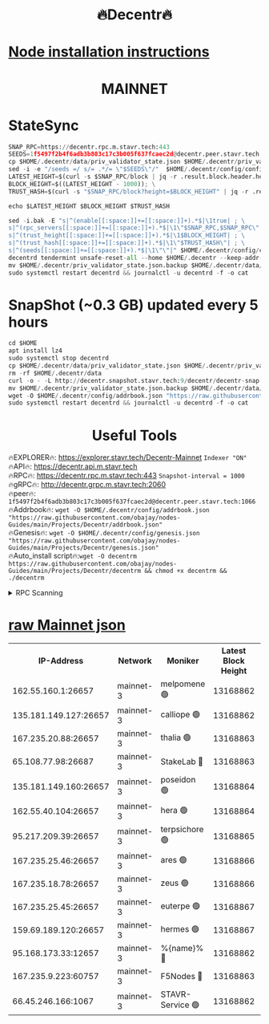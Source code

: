 <h1 align="center"> 🔥Decentr🔥</h1>

[Node installation instructions](https://github.com/obajay/nodes-Guides/tree/main/Projects/Decentr)
=
<h1 align="center"> MAINNET</h1>

# StateSync
```python
SNAP_RPC=https://decentr.rpc.m.stavr.tech:443
SEEDS=1f5497f2b4f6adb3b803c17c3b005f637fcaec2d@decentr.peer.stavr.tech:1066
cp $HOME/.decentr/data/priv_validator_state.json $HOME/.decentr/priv_validator_state.json.backup
sed -i -e "/seeds =/ s/= .*/= \"$SEEDS\"/"  $HOME/.decentr/config/config.toml
LATEST_HEIGHT=$(curl -s $SNAP_RPC/block | jq -r .result.block.header.height); \
BLOCK_HEIGHT=$((LATEST_HEIGHT - 1000)); \
TRUST_HASH=$(curl -s "$SNAP_RPC/block?height=$BLOCK_HEIGHT" | jq -r .result.block_id.hash)

echo $LATEST_HEIGHT $BLOCK_HEIGHT $TRUST_HASH

sed -i.bak -E "s|^(enable[[:space:]]+=[[:space:]]+).*$|\1true| ; \
s|^(rpc_servers[[:space:]]+=[[:space:]]+).*$|\1\"$SNAP_RPC,$SNAP_RPC\"| ; \
s|^(trust_height[[:space:]]+=[[:space:]]+).*$|\1$BLOCK_HEIGHT| ; \
s|^(trust_hash[[:space:]]+=[[:space:]]+).*$|\1\"$TRUST_HASH\"| ; \
s|^(seeds[[:space:]]+=[[:space:]]+).*$|\1\"\"|" $HOME/.decentr/config/config.toml
decentrd tendermint unsafe-reset-all --home $HOME/.decentr --keep-addr-book
mv $HOME/.decentr/priv_validator_state.json.backup $HOME/.decentr/data/priv_validator_state.json
sudo systemctl restart decentrd && journalctl -u decentrd -f -o cat
```
# SnapShot (~0.3 GB) updated every 5 hours
```python
cd $HOME
apt install lz4
sudo systemctl stop decentrd
cp $HOME/.decentr/data/priv_validator_state.json $HOME/.decentr/priv_validator_state.json.backup
rm -rf $HOME/.decentr/data
curl -o - -L http://decentr.snapshot.stavr.tech:9/decentr/decentr-snap.tar.lz4 | lz4 -c -d - | tar -x -C $HOME/.decentr --strip-components 2
mv $HOME/.decentr/priv_validator_state.json.backup $HOME/.decentr/data/priv_validator_state.json
wget -O $HOME/.decentr/config/addrbook.json "https://raw.githubusercontent.com/obajay/nodes-Guides/main/Projects/Decentr/addrbook.json"
sudo systemctl restart decentrd && journalctl -u decentrd -f -o cat
```

 <h1 align="center"> Useful Tools</h1>

🔥EXPLORER🔥:     https://explorer.stavr.tech/Decentr-Mainnet        `Indexer "ON"` \
🔥API🔥:          https://decentr.api.m.stavr.tech \
🔥RPC🔥:          https://decentr.rpc.m.stavr.tech:443              `Snapshot-interval = 1000` \
🔥gRPC🔥:         http://decentr.grpc.m.stavr.tech:2060 \
🔥peer🔥:         `1f5497f2b4f6adb3b803c17c3b005f637fcaec2d@decentr.peer.stavr.tech:1066` \
🔥Addrbook🔥:  `wget -O $HOME/.decentr/config/addrbook.json "https://raw.githubusercontent.com/obajay/nodes-Guides/main/Projects/Decentr/addrbook.json"` \
🔥Genesis🔥:  `wget -O $HOME/.decentr/config/genesis.json "https://raw.githubusercontent.com/obajay/nodes-Guides/main/Projects/Decentr/genesis.json"` \
🔥Auto_install script🔥:`wget -O decentrm https://raw.githubusercontent.com/obajay/nodes-Guides/main/Projects/Decentr/decentrm && chmod +x decentrm && ./decentrm`

<details>
<summary>RPC Scanning</summary>

<h2 align="center"> We scan nodes in real time every 4 hours. And we provide the final result of RPC endpoints.
We cannot influence the operation of these nodes in any way. </h2>


```python
If Voting Power is higher than 0 --> then the Node is a validator of the network and may be subject to attack and be a potential threat to the chain.
```
```python
We marked such validators with a red symbol
```

</details>

[raw Mainnet json](https://rpc-check.decentrm.stavr.tech/decentrm/rpc-decentrm-result.json)
=



<table><tr><th>IP-Address</th><th>Network</th><th>Moniker</th><th>Latest Block Height</th><th>Earliest Block Height</th><th>Catching Up</th><th>Tx Index</th><th>Voting Power</th><th>Scan Time</th></tr><tr><td>162.55.160.1:26657</td><td>mainnet-3</td><td>melpomene 🟢</td><td>13168862</td><td>1688950</td><td>False</td><td>on</td><td>0</td><td>2024-03-04T12:43:55.355564134UTC</td></tr><tr><td>135.181.149.127:26657</td><td>mainnet-3</td><td>calliope 🟢</td><td>13168862</td><td>1688950</td><td>False</td><td>on</td><td>0</td><td>2024-03-04T12:43:57.678734426UTC</td></tr><tr><td>167.235.20.88:26657</td><td>mainnet-3</td><td>thalia 🟢</td><td>13168863</td><td>1688950</td><td>False</td><td>on</td><td>0</td><td>2024-03-04T12:44:03.223618895UTC</td></tr><tr><td>65.108.77.98:26687</td><td>mainnet-3</td><td>StakeLab 🔴</td><td>13168863</td><td>1688950</td><td>False</td><td>on</td><td>5501541</td><td>2024-03-04T12:44:03.565350137UTC</td></tr><tr><td>135.181.149.160:26657</td><td>mainnet-3</td><td>poseidon 🟢</td><td>13168864</td><td>1688950</td><td>False</td><td>on</td><td>0</td><td>2024-03-04T12:44:07.948476772UTC</td></tr><tr><td>162.55.40.104:26657</td><td>mainnet-3</td><td>hera 🟢</td><td>13168864</td><td>1688950</td><td>False</td><td>on</td><td>0</td><td>2024-03-04T12:44:10.253039410UTC</td></tr><tr><td>95.217.209.39:26657</td><td>mainnet-3</td><td>terpsichore 🟢</td><td>13168865</td><td>1688950</td><td>False</td><td>on</td><td>0</td><td>2024-03-04T12:44:14.614103925UTC</td></tr><tr><td>167.235.25.46:26657</td><td>mainnet-3</td><td>ares 🟢</td><td>13168866</td><td>1688950</td><td>False</td><td>on</td><td>0</td><td>2024-03-04T12:44:18.935745840UTC</td></tr><tr><td>167.235.18.78:26657</td><td>mainnet-3</td><td>zeus 🟢</td><td>13168866</td><td>1688950</td><td>False</td><td>on</td><td>0</td><td>2024-03-04T12:44:21.204635537UTC</td></tr><tr><td>167.235.25.45:26657</td><td>mainnet-3</td><td>euterpe 🟢</td><td>13168867</td><td>1688950</td><td>False</td><td>on</td><td>0</td><td>2024-03-04T12:44:23.477681720UTC</td></tr><tr><td>159.69.189.120:26657</td><td>mainnet-3</td><td>hermes 🟢</td><td>13168867</td><td>1688950</td><td>False</td><td>on</td><td>0</td><td>2024-03-04T12:44:25.765408253UTC</td></tr><tr><td>95.168.173.33:12657</td><td>mainnet-3</td><td>%{name}% 🔴</td><td>13168862</td><td>8964001</td><td>False</td><td>on</td><td>4278035</td><td>2024-03-04T12:43:58.705040384UTC</td></tr><tr><td>167.235.9.223:60757</td><td>mainnet-3</td><td>F5Nodes 🔴</td><td>13168863</td><td>12380001</td><td>False</td><td>off</td><td>562</td><td>2024-03-04T12:43:58.940027059UTC</td></tr><tr><td>66.45.246.166:1067</td><td>mainnet-3</td><td>STAVR-Service 🟢</td><td>13168862</td><td>13166001</td><td>False</td><td>on</td><td>0</td><td>2024-03-04T12:43:58.225596260UTC</td></tr></table>
